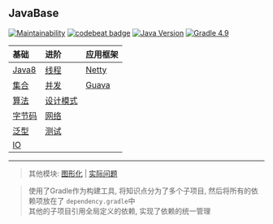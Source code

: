 ## JavaBase

[![Maintainability](https://api.codeclimate.com/v1/badges/23134c0d2348845fecec/maintainability)](https://codeclimate.com/github/Kuangcp/JavaBase/maintainability)
[![codebeat badge](https://codebeat.co/badges/9145f9a8-a1aa-4c67-bb2b-f9dd12e924d4)](https://codebeat.co/projects/github-com-kuangcp-javabase-master)
[![Java Version](https://img.shields.io/badge/JDK-Java%208-red.svg)](https://www.java.com/zh_CN/download/)
[![Gradle 4.9](https://img.shields.io/badge/Gradle-5.2-green.svg)](https://docs.gradle.org/5.2/userguide/userguide.html)

| 基础  | 进阶 | 应用框架 |
|:----|:----|:----|
| [Java8](/java-8) | [线程](/java-thread) | [Netty](/java-netty)|
| [集合](/java-collection)|[并发](/java-concurrency)|  [Guava](/java-guava)|
| [算法](/java-algorithms)| [设计模式](/java-pattern)|
| [字节码](/java-class)| [网络](/java-socket)|
| [泛型](/java-generic)| [测试](/java-test)|
| [IO](/java-io)|

**************

> 其他模块: [图形化](/java-gui) | [实际问题](/java-question)

> 使用了Gradle作为构建工具, 将知识点分为了多个子项目, 然后将所有的依赖项放在了 `dependency.gradle`中  
> 其他的子项目引用全局定义的依赖, 实现了依赖的统一管理
